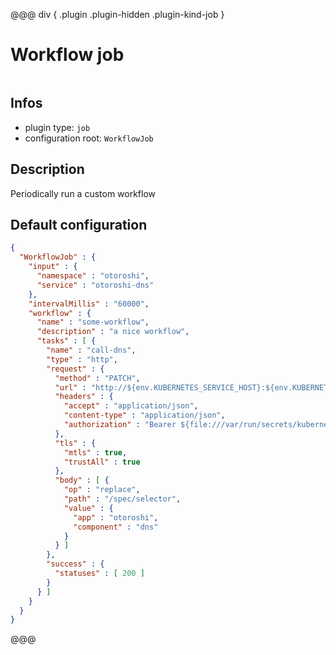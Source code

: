 
@@@ div { .plugin .plugin-hidden .plugin-kind-job }

# Workflow job

<img class="plugin-logo plugin-hidden" src=""></img>

## Infos

* plugin type: `job`
* configuration root: `WorkflowJob`

## Description

Periodically run a custom workflow



## Default configuration

```json
{
  "WorkflowJob" : {
    "input" : {
      "namespace" : "otoroshi",
      "service" : "otoroshi-dns"
    },
    "intervalMillis" : "60000",
    "workflow" : {
      "name" : "some-workflow",
      "description" : "a nice workflow",
      "tasks" : [ {
        "name" : "call-dns",
        "type" : "http",
        "request" : {
          "method" : "PATCH",
          "url" : "http://${env.KUBERNETES_SERVICE_HOST}:${env.KUBERNETES_SERVICE_PORT}/apis/v1/namespaces/${input.namespace}/services/${input.service}",
          "headers" : {
            "accept" : "application/json",
            "content-type" : "application/json",
            "authorization" : "Bearer ${file:///var/run/secrets/kubernetes.io/serviceaccount/token}"
          },
          "tls" : {
            "mtls" : true,
            "trustAll" : true
          },
          "body" : [ {
            "op" : "replace",
            "path" : "/spec/selector",
            "value" : {
              "app" : "otoroshi",
              "component" : "dns"
            }
          } ]
        },
        "success" : {
          "statuses" : [ 200 ]
        }
      } ]
    }
  }
}
```





@@@

